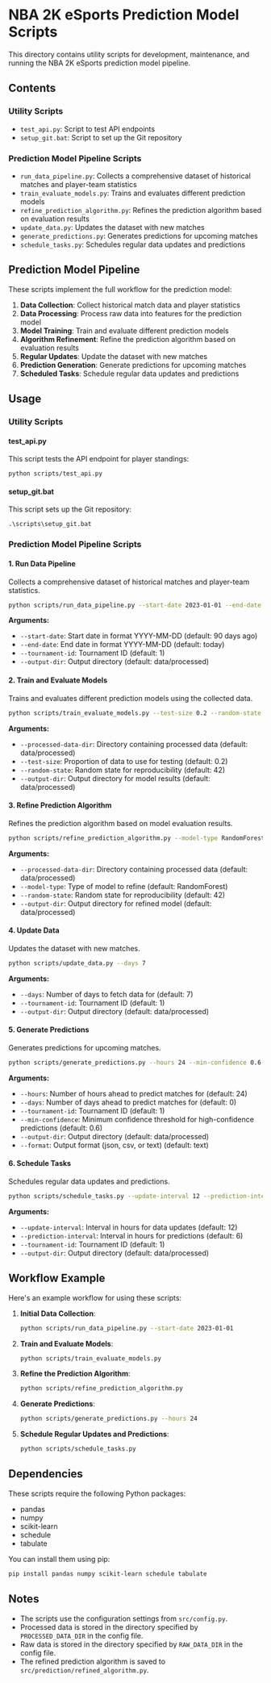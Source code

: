 # NBA 2K eSports Prediction Model Scripts

This directory contains utility scripts for development, maintenance, and running the NBA 2K eSports prediction model pipeline.

## Contents

### Utility Scripts

- `test_api.py`: Script to test API endpoints
- `setup_git.bat`: Script to set up the Git repository

### Prediction Model Pipeline Scripts

- `run_data_pipeline.py`: Collects a comprehensive dataset of historical matches and player-team statistics
- `train_evaluate_models.py`: Trains and evaluates different prediction models
- `refine_prediction_algorithm.py`: Refines the prediction algorithm based on evaluation results
- `update_data.py`: Updates the dataset with new matches
- `generate_predictions.py`: Generates predictions for upcoming matches
- `schedule_tasks.py`: Schedules regular data updates and predictions

## Prediction Model Pipeline

These scripts implement the full workflow for the prediction model:

1. **Data Collection**: Collect historical match data and player statistics
2. **Data Processing**: Process raw data into features for the prediction model
3. **Model Training**: Train and evaluate different prediction models
4. **Algorithm Refinement**: Refine the prediction algorithm based on evaluation results
5. **Regular Updates**: Update the dataset with new matches
6. **Prediction Generation**: Generate predictions for upcoming matches
7. **Scheduled Tasks**: Schedule regular data updates and predictions

## Usage

### Utility Scripts

#### test_api.py

This script tests the API endpoint for player standings:

```
python scripts/test_api.py
```

#### setup_git.bat

This script sets up the Git repository:

```
.\scripts\setup_git.bat
```

### Prediction Model Pipeline Scripts

#### 1. Run Data Pipeline

Collects a comprehensive dataset of historical matches and player-team statistics.

```bash
python scripts/run_data_pipeline.py --start-date 2023-01-01 --end-date 2023-12-31
```

**Arguments:**
- `--start-date`: Start date in format YYYY-MM-DD (default: 90 days ago)
- `--end-date`: End date in format YYYY-MM-DD (default: today)
- `--tournament-id`: Tournament ID (default: 1)
- `--output-dir`: Output directory (default: data/processed)

#### 2. Train and Evaluate Models

Trains and evaluates different prediction models using the collected data.

```bash
python scripts/train_evaluate_models.py --test-size 0.2 --random-state 42
```

**Arguments:**
- `--processed-data-dir`: Directory containing processed data (default: data/processed)
- `--test-size`: Proportion of data to use for testing (default: 0.2)
- `--random-state`: Random state for reproducibility (default: 42)
- `--output-dir`: Output directory for model results (default: data/processed)

#### 3. Refine Prediction Algorithm

Refines the prediction algorithm based on model evaluation results.

```bash
python scripts/refine_prediction_algorithm.py --model-type RandomForest
```

**Arguments:**
- `--processed-data-dir`: Directory containing processed data (default: data/processed)
- `--model-type`: Type of model to refine (default: RandomForest)
- `--random-state`: Random state for reproducibility (default: 42)
- `--output-dir`: Output directory for refined model (default: data/processed)

#### 4. Update Data

Updates the dataset with new matches.

```bash
python scripts/update_data.py --days 7
```

**Arguments:**
- `--days`: Number of days to fetch data for (default: 7)
- `--tournament-id`: Tournament ID (default: 1)
- `--output-dir`: Output directory (default: data/processed)

#### 5. Generate Predictions

Generates predictions for upcoming matches.

```bash
python scripts/generate_predictions.py --hours 24 --min-confidence 0.6 --format json
```

**Arguments:**
- `--hours`: Number of hours ahead to predict matches for (default: 24)
- `--days`: Number of days ahead to predict matches for (default: 0)
- `--tournament-id`: Tournament ID (default: 1)
- `--min-confidence`: Minimum confidence threshold for high-confidence predictions (default: 0.6)
- `--output-dir`: Output directory (default: data/processed)
- `--format`: Output format (json, csv, or text) (default: text)

#### 6. Schedule Tasks

Schedules regular data updates and predictions.

```bash
python scripts/schedule_tasks.py --update-interval 12 --prediction-interval 6
```

**Arguments:**
- `--update-interval`: Interval in hours for data updates (default: 12)
- `--prediction-interval`: Interval in hours for predictions (default: 6)
- `--tournament-id`: Tournament ID (default: 1)
- `--output-dir`: Output directory (default: data/processed)

## Workflow Example

Here's an example workflow for using these scripts:

1. **Initial Data Collection**:
   ```bash
   python scripts/run_data_pipeline.py --start-date 2023-01-01
   ```

2. **Train and Evaluate Models**:
   ```bash
   python scripts/train_evaluate_models.py
   ```

3. **Refine the Prediction Algorithm**:
   ```bash
   python scripts/refine_prediction_algorithm.py
   ```

4. **Generate Predictions**:
   ```bash
   python scripts/generate_predictions.py --hours 24
   ```

5. **Schedule Regular Updates and Predictions**:
   ```bash
   python scripts/schedule_tasks.py
   ```

## Dependencies

These scripts require the following Python packages:

- pandas
- numpy
- scikit-learn
- schedule
- tabulate

You can install them using pip:

```bash
pip install pandas numpy scikit-learn schedule tabulate
```

## Notes

- The scripts use the configuration settings from `src/config.py`.
- Processed data is stored in the directory specified by `PROCESSED_DATA_DIR` in the config file.
- Raw data is stored in the directory specified by `RAW_DATA_DIR` in the config file.
- The refined prediction algorithm is saved to `src/prediction/refined_algorithm.py`.
